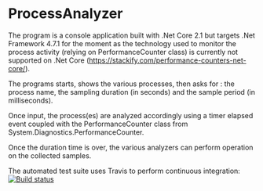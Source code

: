 # ProcessAnalyzer

The program is a console application built with .Net Core 2.1 but targets .Net Framework 4.7.1 for the moment as the technology used to monitor the process activity (relying on PerformanceCounter class) is currently not supported on .Net Core (https://stackify.com/performance-counters-net-core/).

The programs starts, shows the various processes, then asks for : the process name, the sampling duration (in seconds) and the sample period (in milliseconds).

Once input, the process(es) are analyzed accordingly using a timer elapsed event coupled with the PerformanceCounter class from System.Diagnostics.PerformanceCounter.

Once the duration time is over, the various analyzers can perform operation on the collected samples. 

The automated test suite uses Travis to perform continuous integration: [![Build status](https://ci.appveyor.com/api/projects/status/6vi8qcj5tc74c4vr/branch/master?svg=true)](https://ci.appveyor.com/project/UyttenhoveSimon/processanalyzer/branch/master)
